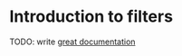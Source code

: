 # Introduction to filters

TODO: write [great documentation](http://jacobian.org/writing/what-to-write/)
